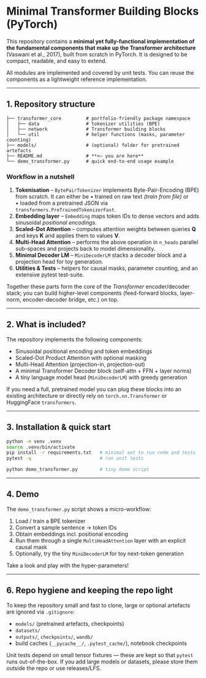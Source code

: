 # Minimal Transformer Building Blocks (PyTorch)

This repository contains a **minimal yet fully-functional implementation of the fundamental components that make up the Transformer architecture** (Vaswani et al., 2017), built from scratch in PyTorch. It is designed to be compact, readable, and easy to extend.

All modules are implemented and covered by unit tests. You can reuse the components as a lightweight reference implementation.

---

## 1. Repository structure

```
├── transformer_core         # portfolio-friendly package namespace
│   ├── data                 # tokenizer utilities (BPE)
│   ├── network              # Transformer building blocks
│   └── util                 # helper functions (masks, parameter counting)
├── models/                  # (optional) folder for pretrained artefacts
├── README.md                # **<– you are here**
└── demo_transformer.py      # quick end-to-end usage example
```

### Workflow in a nutshell

1. **Tokenisation** – `BytePairTokenizer` implements Byte-Pair-Encoding (BPE) from scratch. It can either be
   • trained on raw text *(train from file)* or  
   • loaded from a pretrained JSON via `transformers.PreTrainedTokenizerFast`.
2. **Embedding layer** – `Embedding` maps token IDs to dense vectors and adds sinusoidal *positional encodings*.
3. **Scaled-Dot Attention** – computes attention weights between queries **Q** and keys **K** and applies them to values **V**.
4. **Multi-Head Attention** – performs the above operation in `n_heads` parallel sub-spaces and projects back to model dimensionality.
5. **Minimal Decoder LM** – `MiniDecoderLM` stacks a decoder block and a projection head for toy generation.
6. **Utilities & Tests** – helpers for causal masks, parameter counting, and an extensive pytest test-suite.

Together these parts form the core of the *Transformer* encoder/decoder stack; you can build higher-level components (feed-forward blocks, layer-norm, encoder-decoder bridge, etc.) on top.

---

## 2. What is included?

The repository implements the following components:

- Sinusoidal positional encoding and token embeddings
- Scaled-Dot Product Attention with optional masking
- Multi-Head Attention (projection-in, projection-out)
- A minimal Transformer Decoder block (self-attn + FFN + layer norms)
- A tiny language model head (`MiniDecoderLM`) with greedy generation

If you need a full, pretrained model you can plug these blocks into an existing architecture or directly rely on `torch.nn.Transformer` or HuggingFace `transformers`.

---

## 3. Installation & quick start

```bash
python -m venv .venv
source .venv/bin/activate
pip install -r requirements.txt   # minimal set to run code and tests
pytest -q                         # run unit tests 

python demo_transformer.py        # tiny demo script
```

---

## 4. Demo

The `demo_transformer.py` script shows a micro-workflow:

1. Load / train a BPE tokenizer
2. Convert a sample sentence → token IDs
3. Obtain embeddings incl. positional encoding
4. Run them through a single `MultiHeadAttention` layer with an explicit causal mask
5. Optionally, try the tiny `MiniDecoderLM` for toy next-token generation

Take a look and play with the hyper-parameters!

---

## 6. Repo hygiene and keeping the repo light

To keep the repository small and fast to clone, large or optional artefacts are ignored via `.gitignore`:

- `models/` (pretrained artefacts, checkpoints)
- `datasets/`
- `outputs/`, `checkpoints/`, `wandb/`
- build caches (`__pycache__/`, `.pytest_cache/`), notebook checkpoints

Unit tests depend on small tensor fixtures — these are kept so that `pytest` runs out-of-the-box. If you add large models or datasets, please store them outside the repo or use releases/LFS.

